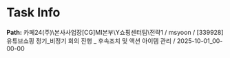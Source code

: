 # Task Info

**Path:** 카페24(주)\본사사업장\[CG]MI본부\Y쇼핑센터팀\전략1 / msyoon / [339928] 유튜브쇼핑 정기_비정기 회의 진행 _ 후속조치 및 액션 아이템 관리 / 2025-10-01_00-00-00

